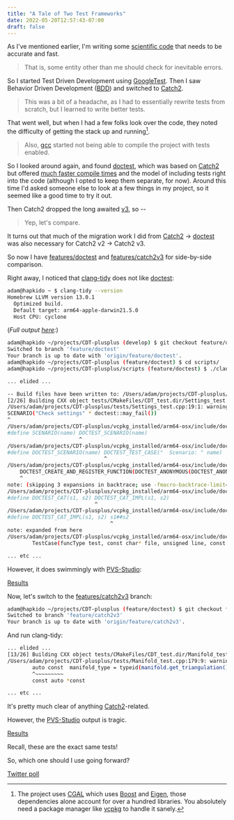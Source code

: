 ```yaml
---
title: "A Tale of Two Test Frameworks"
date: 2022-05-20T12:57:43-07:00
draft: false
---
```


As I've mentioned earlier, I'm writing some [scientific code][1] that needs to be accurate and fast.

> That is, some entity other than me should check for inevitable errors.

So I started Test Driven Development using [GoogleTest]. Then I saw Behavior Driven Development ([BDD]) and switched to [Catch2].

> This was a bit of a headache, as I had to essentially rewrite tests from scratch, but I learned to write better tests.

That went well, but when I had a few folks look over the code, they noted the difficulty of getting the stack up and running[^1].

> Also, [gcc] started not being able to compile the project with tests enabled.

So I looked around again, and found [doctest], which was based on [Catch2] but offered [much faster compile times][2] and the model of
including tests right into the code (although I opted to keep them separate, for now). Around this time I'd asked someone else to look at a few things in my project, so
it seemed like a good time to try it out.

Then Catch2 dropped the long awaited [v3][3], so --

> Yep, let's compare.

It turns out that much of the migration work I did from [Catch2] -> [doctest] was also necessary for Catch2 v2 -> Catch2 v3.

So now I have [features/doctest] and [features/catch2v3] for side-by-side comparison.

Right away, I noticed that [clang-tidy] does not like [doctest]:

```bash
adam@hapkido ~ $ clang-tidy --version
Homebrew LLVM version 13.0.1
  Optimized build.
  Default target: arm64-apple-darwin21.5.0
  Host CPU: cyclone
```

(*Full output [here][4]:*)

```bash
adam@hapkido ~/projects/CDT-plusplus (develop) $ git checkout feature/doctest
Switched to branch 'feature/doctest'
Your branch is up to date with 'origin/feature/doctest'.
adam@hapkido ~/projects/CDT-plusplus (feature/doctest) $ cd scripts/
adam@hapkido ~/projects/CDT-plusplus/scripts (feature/doctest) $ ./clang-tidy.sh

... elided ...

-- Build files have been written to: /Users/adam/projects/CDT-plusplus/build
[2/26] Building CXX object tests/CMakeFiles/CDT_test.dir/Settings_test.cpp.o
/Users/adam/projects/CDT-plusplus/tests/Settings_test.cpp:19:1: warning: initialization of 'DOCTEST_ANON_VAR_3' with static storage duration may throw an exception that cannot be caught [cert-err58-cpp]
SCENARIO("Check settings" * doctest::may_fail())
^
/Users/adam/projects/CDT-plusplus/vcpkg_installed/arm64-osx/include/doctest/doctest.h:2800:24: note: expanded from macro 'SCENARIO'
#define SCENARIO(name) DOCTEST_SCENARIO(name)
                       ^
/Users/adam/projects/CDT-plusplus/vcpkg_installed/arm64-osx/include/doctest/doctest.h:2716:32: note: expanded from macro 'DOCTEST_SCENARIO'
#define DOCTEST_SCENARIO(name) DOCTEST_TEST_CASE("  Scenario: " name)
                               ^
/Users/adam/projects/CDT-plusplus/vcpkg_installed/arm64-osx/include/doctest/doctest.h:2012:5: note: expanded from macro 'DOCTEST_TEST_CASE'
    DOCTEST_CREATE_AND_REGISTER_FUNCTION(DOCTEST_ANONYMOUS(DOCTEST_ANON_FUNC_), decorators)
    ^
note: (skipping 3 expansions in backtrace; use -fmacro-backtrace-limit=0 to see all)
/Users/adam/projects/CDT-plusplus/vcpkg_installed/arm64-osx/include/doctest/doctest.h:365:29: note: expanded from macro 'DOCTEST_CAT'
#define DOCTEST_CAT(s1, s2) DOCTEST_CAT_IMPL(s1, s2)
                            ^
/Users/adam/projects/CDT-plusplus/vcpkg_installed/arm64-osx/include/doctest/doctest.h:364:34: note: expanded from macro 'DOCTEST_CAT_IMPL'
#define DOCTEST_CAT_IMPL(s1, s2) s1##s2
                                 ^
note: expanded from here
/Users/adam/projects/CDT-plusplus/vcpkg_installed/arm64-osx/include/doctest/doctest.h:1438:9: note: possibly throwing constructor declared here
        TestCase(funcType test, const char* file, unsigned line, const TestSuite& test_suite,

... etc ...
```

However, it does swimmingly with [PVS-Studio]:

[Results](/html/index-doctest.html)

Now, let's switch to the [features/catch2v3] branch:

```bash
adam@hapkido ~/projects/CDT-plusplus (feature/doctest) $ git checkout feature/catch2v3
Switched to branch 'feature/catch2v3'
Your branch is up to date with 'origin/feature/catch2v3'.
```

And run clang-tidy:

```bash
... elided ...
[13/26] Building CXX object tests/CMakeFiles/CDT_test.dir/Manifold_test.cpp.o
/Users/adam/projects/CDT-plusplus/tests/Manifold_test.cpp:179:9: warning: 'const auto manifold_type' can be declared as 'const auto *const manifold_type' [readability-qualified-auto]
        auto const  manifold_type = typeid(manifold.get_triangulation()).name();
        ^~~~~~~~~~
        const auto *const 

... etc ...
```

It's pretty much clear of anything [Catch2]-related.

However, the [PVS-Studio] output is tragic.

[Results](/html/index-catch2.html)

Recall, these are the exact same tests!

So, which one should I use going forward?

[Twitter poll]

[^1]: The project uses [CGAL] which uses [Boost] and [Eigen], those dependencies alone account for over a hundred libraries. You absolutely need
a package manager like [vcpkg] to handle it sanely.

[1]: https://www.adamgetchell.org/CDT-plusplus/
[GoogleTest]: https://github.com/google/googletest
[BDD]: https://cucumber.io/docs/gherkin/reference/
[Catch2]: https://github.com/catchorg/Catch2
[doctest]: https://github.com/doctest/doctest
[2]: https://github.com/doctest/doctest/blob/master/doc/markdown/benchmarks.md
[3]: https://github.com/catchorg/Catch2/blob/devel/docs/release-notes.md#301
[4]: https://gist.github.com/acgetchell/b1931e063ddfde033dd5702ee42d632f#file-doctest-clang-tidy
[clang-tidy]: https://releases.llvm.org/13.0.0/tools/clang/tools/extra/docs/ReleaseNotes.html
[PVS-Studio]: https://pvs-studio.com/en/
[features/catch2v3]: https://github.com/acgetchell/CDT-plusplus/tree/feature/catch2v3
[features/doctest]: https://github.com/acgetchell/CDT-plusplus/tree/feature/doctest
[CGAL]: https://www.cgal.org
[Boost]: https://www.boost.org
[Eigen]: https://eigen.tuxfamily.org/index.php?title=Main_Page
[vcpkg]: https://vcpkg.io/en/index.html
[gcc]: https://gcc.gnu.org
[Twitter poll]: https://twitter.com/adamgetchell/status/1528422610261798913?s=20&t=0jqURIb_nIZWKbV6vzy3KA
